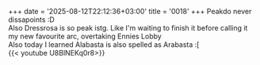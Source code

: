 +++
date = '2025-08-12T22:12:36+03:00'
title = '0018'
+++
Peakdo never dissapoints :D  
Also Dressrosa is so peak istg. Like I'm waiting to finish it before calling it my new favourite arc, overtaking Ennies Lobby  
Also today I learned Alabasta is also spelled as Arabasta :[  
{{< youtube U8BlNEKq0r8>}}

